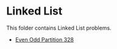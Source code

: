 # Linked List

This folder contains Linked List problems.

* [Even Odd Partition 328](/LinkedLists/EvenOdd/)
